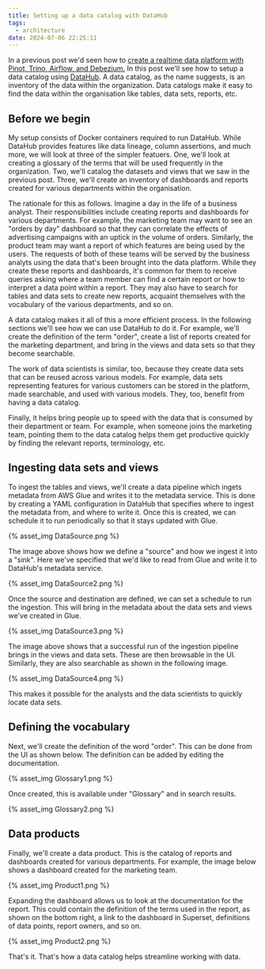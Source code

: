 ```yaml
---
title: Setting up a data catalog with DataHub
tags:
  - architecture
date: 2024-07-06 22:25:11
---
```



In a previous post we'd seen how to [create a realtime data platform with Pinot, Trino, Airflow, and Debezium.](/2024/06/20/Creating-a-realtime-data-platform-with-Pinot-Airflow-Trino-and-Debezium/) In this post we'll see how to setup a data catalog using [DataHub](https://datahubproject.io/). A data catalog, as the name suggests, is an inventory of the data within the organization. Data catalogs make it easy to find the data within the organisation like tables, data sets, reports, etc.

## Before we begin  

My setup consists of Docker containers required to run DataHub. While DataHub provides features like data lineage, column assertions, and much more, we will look at three of the simpler featuers. One, we'll look at creating a glossary of the terms that will be used frequently in the organization. Two, we'll catalog the datasets and views that we saw in the previous post. Three, we'll create an inventory of dashboards and reports created for various departments within the organisation.    

The rationale for this as follows. Imagine a day in the life of a business analyst. Their responsibilities include creating reports and dashboards for various departments. For example, the marketing team may want to see an "orders by day" dashboard so that they can correlate the effects of advertising campaigns with an uptick in the volume of orders. Similarly, the product team may want a report of which features are being used by the users. The requests of both of these teams will be served by the business analyts using the data that's been brought into the data platform. While they create these reports and dashboards, it's common for them to receive queries asking where a team member can find a certain report or how to interpret a data point within a report. They may also have to search for tables and data sets to create new reports, acquaint themselves with the vocabulary of the various departments, and so on.  

A data catalog makes it all of this a more efficient process. In the following sections we'll see how we can use DataHub to do it. For example, we'll create the definition of the term "order", create a list of reports created for the marketing department, and bring in the views and data sets so that they become searchable.  

The work of data scientists is similar, too, because they create data sets that can be reused across various models. For example, data sets representing features for various customers can be stored in the platform, made searchable, and used with various models. They, too, benefit from having a data catalog.  

Finally, it helps bring people up to speed with the data that is consumed by their department or team. For example, when someone joins the marketing team, pointing them to the data catalog helps them get productive quickly by finding the relevant reports, terminology, etc.

## Ingesting data sets and views  

To ingest the tables and views, we'll create a data pipeline which ingets metadata from AWS Glue and writes it to the metadata service. This is done by creating a YAML configuration in DataHub that specifies where to ingest the metadata from, and where to write it. Once this is created, we can schedule it to run periodically so that it stays updated with Glue.  

{% asset_img DataSource.png %}  

The image above shows how we define a "source" and how we ingest it into a "sink". Here we've specified that we'd like to read from Glue and write it to DataHub's metadata service.

{% asset_img DataSource2.png %}  

Once the source and destination are defined, we can set a schedule to run the ingestion. This will bring in the metadata about the data sets and views we've created in Glue.  

{% asset_img DataSource3.png %}  

The image above shows that a successful run of the ingestion pipeline brings in the views and data sets. These are then browsable in the UI. Similarly, they are also searchable as shown in the following image.

{% asset_img DataSource4.png %}  

This makes it possible for the analysts and the data scientists to quickly locate data sets.  

## Defining the vocabulary  

Next, we'll create the definition of the word "order". This can be done from the UI as shown below. The definition can be added by editing the documentation.

{% asset_img Glossary1.png %}  

Once created, this is available under "Glossary" and in search results.  

{% asset_img Glossary2.png %}  

## Data products  

Finally, we'll create a data product. This is the catalog of reports and dashboards created for various departments.  For example, the image below shows a dashboard created for the marketing team.  

{% asset_img Product1.png %}  

Expanding the dashboard allows us to look at the documentation for the report. This could contain the definition of the terms used in the report, as shown on the bottom right, a link to the dashboard in Superset, definitions of data points, report owners, and so on.  

{% asset_img Product2.png %}  

That's it. That's how a data catalog helps streamline working with data.